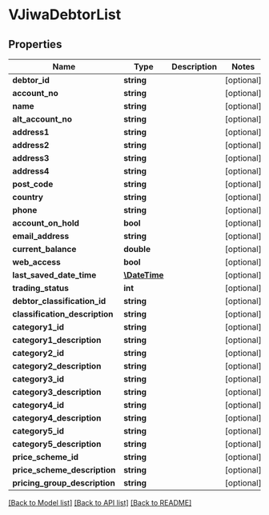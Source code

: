 # VJiwaDebtorList

## Properties
Name | Type | Description | Notes
------------ | ------------- | ------------- | -------------
**debtor_id** | **string** |  | [optional] 
**account_no** | **string** |  | [optional] 
**name** | **string** |  | [optional] 
**alt_account_no** | **string** |  | [optional] 
**address1** | **string** |  | [optional] 
**address2** | **string** |  | [optional] 
**address3** | **string** |  | [optional] 
**address4** | **string** |  | [optional] 
**post_code** | **string** |  | [optional] 
**country** | **string** |  | [optional] 
**phone** | **string** |  | [optional] 
**account_on_hold** | **bool** |  | [optional] 
**email_address** | **string** |  | [optional] 
**current_balance** | **double** |  | [optional] 
**web_access** | **bool** |  | [optional] 
**last_saved_date_time** | [**\DateTime**](\DateTime.md) |  | [optional] 
**trading_status** | **int** |  | [optional] 
**debtor_classification_id** | **string** |  | [optional] 
**classification_description** | **string** |  | [optional] 
**category1_id** | **string** |  | [optional] 
**category1_description** | **string** |  | [optional] 
**category2_id** | **string** |  | [optional] 
**category2_description** | **string** |  | [optional] 
**category3_id** | **string** |  | [optional] 
**category3_description** | **string** |  | [optional] 
**category4_id** | **string** |  | [optional] 
**category4_description** | **string** |  | [optional] 
**category5_id** | **string** |  | [optional] 
**category5_description** | **string** |  | [optional] 
**price_scheme_id** | **string** |  | [optional] 
**price_scheme_description** | **string** |  | [optional] 
**pricing_group_description** | **string** |  | [optional] 

[[Back to Model list]](../README.md#documentation-for-models) [[Back to API list]](../README.md#documentation-for-api-endpoints) [[Back to README]](../README.md)


